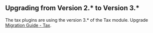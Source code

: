 ## Upgrading from Version 2.* to Version 3.*
The tax plugins are using the version 3.* of the Tax module. Upgrade [Migration Guide - Tax](https://documentation.spryker.com/v4/docs/mg-tax).